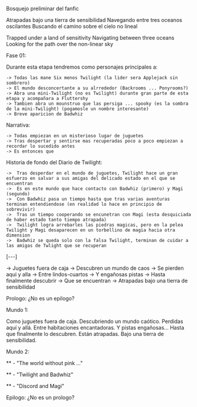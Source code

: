 Bosquejo preliminar del fanfic 

Atrapadas bajo una tierra de sensibilidad
Navegando entre tres oceanos oscilantes
Buscando el camino sobre el cielo no lineal

Trapped under a land of sensitivity
Navigating between three oceans
Looking for the path over the non-linear sky

Fase 01:

Durante esta etapa tendremos como personajes principales a:

    -> Todas las mane Six menos Twilight (la lider sera Applejack sin sombrero)
    -> El mundo desconcertante a su alrrededor (Backrooms ... Ponyrooms?)
    -> Abra una mini-Twilight (no es Twilight) durante gran parte de esta etapa y acompañara a Fluttershy
    -> Tambien abra un mounstruo que las persiga ... spooky (es la sombra de la mini-Twilight) (pogamosle un nombre interesante)
    -> Breve aparicion de Badwhiz

Narrativa:

    -> Todas empiezan en un misterioso lugar de juguetes
    -> Tras despertar y sentirse mas recuperadas poco a poco empiezan a recordar lo sucedido antes
    -> Es entonces que 



Historia de fondo del Diario de Twilight:

    ->  Tras desperdar en el mundo de juguetes, Twilight hace un gran esfuerzo en salvar a sus amigas del delicado estado en el que se encuentran
    ->  Es en este mundo que hace contacto con Badwhiz (primero) y Magi (segundo)
    ->  Con Badwhiz pasa un tiempo hasta que tras varias aventuras terminan entendiendose (en realidad lo hace en principio de sobrevivir)
    ->  Tras un tiempo cooperando se encunetran con Magi (esta desquiciada de haber estado tanto tiempo atrapada)
    ->  Twilight logra arrebarles las piedras magicas, pero en la pelea Twilight y Magi desaparecen en un torbellino de magia hacia otra dimension
    ->  Badwhiz se queda solo con la falsa Twilight, terminan de cuidar a las amigas de Twlight que se recuperan


[---]

->  Juguetes fuera de caja
->  Descubren un mundo de caos
->  Se pierden aqui y alla
->  Entre lindos-cuartos
->  Y engañosas pistas
->  Hasta finalmente descubrir
->  Que se encuentran
->  Atrapadas bajo una tierra de sensibilidad


Prologo: ¿No es un epilogo?

Mundo 1:

Como juguetes fuera de caja.
Descubriendo un mundo caótico.
Perdidas aquí y allá.
Entre habitaciones encantadoras.
Y pistas engañosas...
Hasta que finalmente lo descubren.
Están atrapadas.
Bajo una tierra de sensibilidad.

Mundo 2:

** - "The world without pink ..."

** - "Twilight and Badwhiz"

** - "Discord and Magi"

Epilogo: ¿No es un prologo?